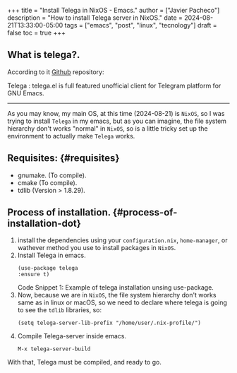 +++
title = "Install Telega in NixOS - Emacs."
author = ["Javier Pacheco"]
description = "How to install Telega server in NixOS."
date = 2024-08-21T13:33:00-05:00
tags = ["emacs", "post", "linux", "tecnology"]
draft = false
toc = true
+++

What is telega?.
---
According to it [Github](https://github.com/zevlg/telega.el) repository:

Telega
: telega.el is full featured unofficial client for Telegram platform for GNU Emacs.

---

As you may know, my main OS, at this time (2024-08-21) is `NixOS`, so I was trying to install `Telega` in my emacs, but as you can imagine, the file system hierarchy don't works "normal" in `NixOS`, so is a little tricky set up the environment to actually make `Telega` works.


## Requisites: {#requisites}

-   gnumake. (To compile).
-   cmake (To compile).
-   tdlib (Version &gt; 1.8.29).


## Process of installation. {#process-of-installation-dot}

1.  install the dependencies using your `configuration.nix`, `home-manager`, or wathever method you use to install packages in `NixOS`.
2.  Install Telega in emacs.
    ```elisp
    (use-package telega
    :ensure t)
    ```
    <div class="src-block-caption">
      <span class="src-block-number">Code Snippet 1:</span>
      Example of telega installation unsing use-package.
    </div>
3.  Now, because we are in `NixOS`, the file system hierarchy don't works same as in linux or macOS, so we need to declare where telega is going to see the `tdlib` libraries, so:
    ```elisp
    (setq telega-server-lib-prefix "/home/user/.nix-profile/")
    ```
4.  Compile Telega-server inside emacs.
    ```text
    M-x telega-server-build
    ```

With that, Telega must be compiled, and ready to go.
